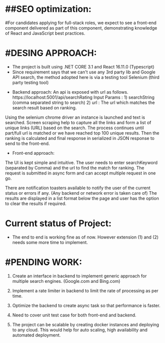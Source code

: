 ##SEO optimization: 
===================

#For candidates applying for full-stack roles, we expect to see a front-end component delivered as part of this component, demonstrating knowledge of React and JavaScript best practices.


#DESING APPROACH: 
===================
- The project is built using .NET CORE 3.1 and React 16.11.0 (Typescript)
- Since requirement says that we can't use any 3rd party lib and Google API search, the method adopted here is via a testing tool Selenium (third party testing tool) 

* Backend approach: An api is exposed with url as follows. 
				 https://localhost:5001/api/searchRating
				 Input Params : 1) searchString (comma separated string to search) 
								2) url : The url which matches the search result based on ranking. 
								
Using the selenium chrome driver an instance is launched and text is searched. Screen scraping help to capture all the links and form a list of unique links (URL) based on the search.
The process continues until part/full url is matched or we have reached top 100 unique results. 
Then the ranking is calculated and final response in serialized in JSON response to send to the front-end.
				
* Front-end approach: 

The UI is kept simple and intuitive. 
The user needs to enter searchKeyword (separated by Comma) and the url to find the match for ranking. 
The request is submitted in async form and can accept multiple request in one go. 
   
There are notification toasters available to notify the user of the current status or errors if any. (Any backend or network error is taken care of)
The results are displayed in a list format below the page and user has the option to clear the results if required. 
				
# Current status of Project: 
* The end to end is working fine as of now. However extension (1) and (2) needs some more time to implement. 


#PENDING WORK: 
==================
1) Create an interface in backend to implement generic approach for multiple search engines. (Google.com and Bing.com)
2) Implement a rate limiter in backend to limit the rate of processing as per time. 

2) Optimize the backend to create async task so that performance is faster.
3) Need to cover unit test case for both front-end and backend. 
4) The project can be scalable by creating docker instances and deploying to any cloud. This would help for auto scaling, high availability and automated deployment.
